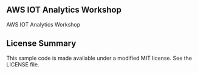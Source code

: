 ## AWS IOT Analytics Workshop

AWS IOT Analytics Workshop

## License Summary

This sample code is made available under a modified MIT license. See the LICENSE file.

